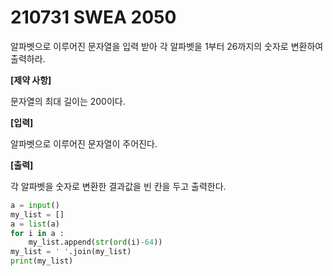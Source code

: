 # 210731 SWEA 2050

알파벳으로 이루어진 문자열을 입력 받아 각 알파벳을 1부터 26까지의 숫자로 변환하여 출력하라.


**[제약 사항]**

문자열의 최대 길이는 200이다.


**[입력]**

알파벳으로 이루어진 문자열이 주어진다.


**[출력]**

각 알파벳을 숫자로 변환한 결과값을 빈 칸을 두고 출력한다.

```PYTHON
a = input()
my_list = []
a = list(a)
for i in a :
    my_list.append(str(ord(i)-64))
my_list = ' '.join(my_list)
print(my_list)
```
